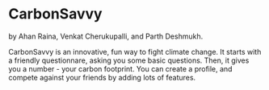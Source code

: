 # CarbonSavvy

by Ahan Raina, Venkat Cherukupalli, and Parth Deshmukh.

CarbonSavvy is an innovative, fun way to fight climate change. It starts with a friendly questionnare, asking you some basic questions. Then, it gives you a number - your carbon footprint. You can create a profile, and compete against your friends by adding lots of features.

